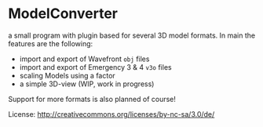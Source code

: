 # ModelConverter

a small program with plugin based for several 3D model formats. In main the features are the following: 

* import and export of Wavefront `obj` files
* import and export of Emergency 3 & 4 `v3o` files
* scaling Models using a factor
* a simple 3D-view (WIP, work in progress)

Support for more formats is also planned of course!

License: <http://creativecommons.org/licenses/by-nc-sa/3.0/de/>